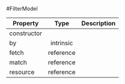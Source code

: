 #FilterModel

| Property |      Type     |  Description |
|----------|:-------------:|-------------:|
| constructor |  |              |
| by | intrinsic |              |
| fetch | reference |              |
| match | reference |              |
| resource | reference |              |
